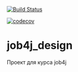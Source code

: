 [![Build Status](https://travis-ci.org/den14-dn/job4j_design.svg?branch=master)](https://travis-ci.org/den14-dn/job4j_design)


[![codecov](https://codecov.io/gh/den14-dn/job4j_design/branch/master/graph/badge.svg)](https://codecov.io/gh/den14-dn/job4j_design)


# job4j_design
Проект для курса job4j
